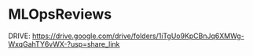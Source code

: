 # MLOpsReviews
DRIVE: https://drive.google.com/drive/folders/1iTgUo9KpCBnJq6XMWg-WxqGahTY6vWX-?usp=share_link